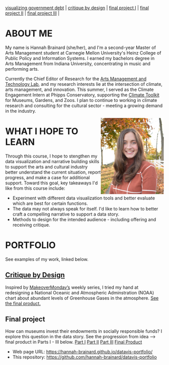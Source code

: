 [visualizing government debt](visualizing-government-debt) | [critique by design](critique-by-design) | [final project I](final-project-part-one) | [final project II](final-project-part-two) | [final project III](final-project-part-three) |

# ABOUT ME
My name is Hannah Brainard (she/her), and I'm a second-year Master of Arts Management student at Carnegie Mellon University's Heinz College of Public Policy and Information Systems. 
I earned my bachelors degree in Arts Management from Indiana University, concentrating in music and performing arts. 

Currently the Chief Editor of Research for the [Arts Management and Technology Lab](https://amt-lab.org/), and my research interests lie at the intersection of climate, arts management, and innovation. This summer, I served as the Climate Engagement Intern at Phipps Conservatory, supporting the [Climate Toolkit](https://climatetoolkit.org/) for Museums, Gardens, and Zoos. I plan to continue to working in climate research and consulting for the cultural sector - meeting a growing demand in the industry. 

<img style="float: right;" src="DSC_0511 4.JPG" width="200">


# WHAT I HOPE TO LEARN
Through this course, I hope to stengthen my data visualization and narrative building skills to support the arts and cultural industry better understand the current situation, report progress, and make a case for additional support. Toward this goal, key takeaways I'd like from this course include:

- Experiment with different data visualization tools and better evaluate which are best for certain functions. 
- The data may not always speak for itself. I'd like to learn how to better craft a compelling narrative to support a data story.
- Methods to design for the intended audience - including offering and receiving critique. 

# PORTFOLIO
See examples of my work, linked below. 

## [Critique by Design](critique-by-design) 
Inspired by [MakeoverMonday’s](https://makeovermonday.co.uk/) weekly series, I tried my hand at redesigning a National Oceanic and Atmospheric Adminstration (NOAA) chart about abundant levels of Greenhouse Gases in the atmosphere. [See the final product.](critique-by-design)

## Final project
How can museums invest their endowments in socially responsible funds? I explore this question in the data story. See the progression from idea --> final product in Parts I - III below. 
[Part I](final-project-part-one)
[Part II](final-project-part-two)
[Part III](final-project-part-three)
[Final Product](https://carnegiemellon.shorthandstories.com/museumsinvestingreenfuture/index.html)


- Web page URL: https://hannah-brainard.github.io/datavis-portfolio/
- This repository: https://github.com/hannah-brainard/datavis-portfolio


